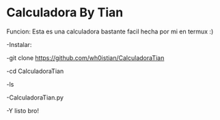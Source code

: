 # Calculadora By Tian
Funcion: Esta es una calculadora bastante facil hecha por mi en termux :)

-Instalar: 

-git clone https://github.com/wh0istian/CalculadoraTian

-cd CalculadoraTian

-ls

-CalculadoraTian.py

-Y listo bro!
